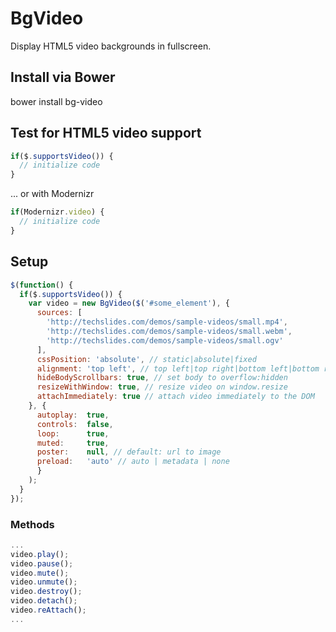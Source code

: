 # BgVideo

Display HTML5 video backgrounds in fullscreen.

## Install via Bower

bower install bg-video

## Test for HTML5 video support

```javascript
if($.supportsVideo()) {
  // initialize code
}
```

... or with Modernizr

```javascript
if(Modernizr.video) {
  // initialize code
}
```

## Setup
```javascript
$(function() {
  if($.supportsVideo()) {
    var video = new BgVideo($('#some_element'), {
      sources: [
        'http://techslides.com/demos/sample-videos/small.mp4',
        'http://techslides.com/demos/sample-videos/small.webm',
        'http://techslides.com/demos/sample-videos/small.ogv'
      ],
      cssPosition: 'absolute', // static|absolute|fixed
      alignment: 'top left', // top left|top right|bottom left|bottom right
      hideBodyScrollbars: true, // set body to overflow:hidden
      resizeWithWindow: true, // resize video on window.resize
      attachImmediately: true // attach video immediately to the DOM
    }, {
      autoplay:  true,
      controls:  false,
      loop:      true,
      muted:     true,
      poster:    null, // default: url to image
      preload:   'auto' // auto | metadata | none
      }
    );
  }
});
```
### Methods
```javascript
...
video.play();
video.pause();
video.mute();
video.unmute();
video.destroy();
video.detach();
video.reAttach();
...
```
